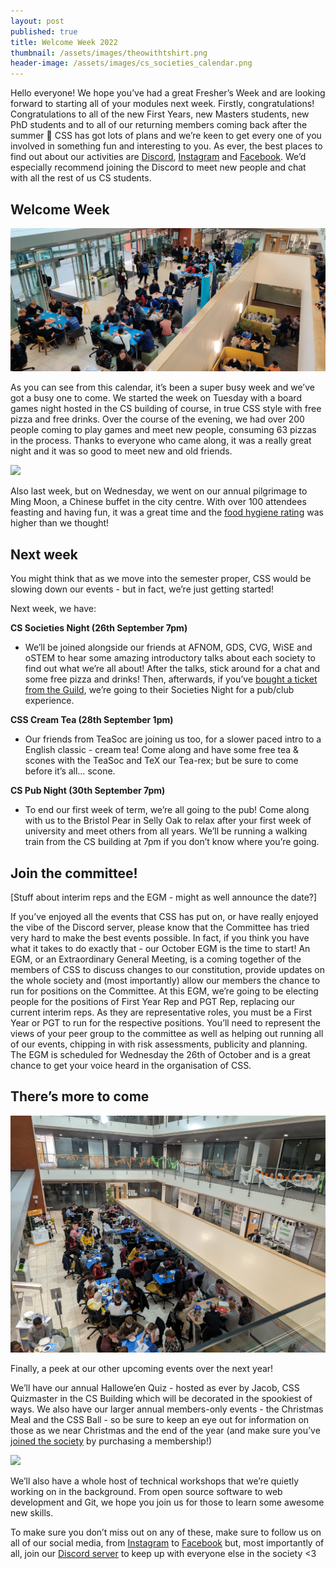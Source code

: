 ```yaml
---
layout: post
published: true
title: Welcome Week 2022
thumbnail: /assets/images/theowithtshirt.png
header-image: /assets/images/cs_societies_calendar.png
---
```

Hello everyone! We hope you’ve had a great Fresher’s Week and are looking forward to starting all of your modules next week. Firstly, congratulations! Congratulations to all of the new First Years, new Masters students, new PhD students and to all of our returning members coming back after the summer 🎉 CSS has got lots of plans and we’re keen to get every one of you involved in something fun and interesting to you. As ever, the best places to find out about our activities are [Discord](/discord), [Instagram](/instagram) and [Facebook](/facebook). We’d especially recommend joining the Discord to meet new people and chat with all the rest of us CS students.


## Welcome Week

![](assets/images/2022-welcome-week-newsletter/BoardGamesNight22.jpg)




As you can see from this calendar, it’s been a super busy week and we’ve got a busy one to come. We started the week on Tuesday with a board games night hosted in the CS building of course, in true CSS style with free pizza and free drinks. Over the course of the evening, we had over 200 people coming to play games and meet new people, consuming 63 pizzas in the process. Thanks to everyone who came along, it was a really great night and it was so good to meet new and old friends. 

![](assets/images/2022-welcome-week-newsletter/MingMoon22.png)




Also last week, but on Wednesday, we went on our annual pilgrimage to Ming Moon, a Chinese buffet in the city centre. With over 100 attendees feasting and having fun, it was a great time and the [food hygiene rating](https://ratings.food.gov.uk/business/1099276) was higher than we thought!



## Next week



You might think that as we move into the semester proper, CSS would be slowing down our events - but in fact, we’re just getting started! 

Next week, we have:

**CS Societies Night (26th September 7pm)**
- We’ll be joined alongside our friends at AFNOM, GDS, CVG, WiSE and oSTEM to hear some amazing introductory talks about each society to find out what we’re all about! After the talks, stick around for a chat and some free pizza and drinks! Then, afterwards, if you’ve [bought a ticket from the Guild](https://www.guildofstudents.com/ents/event/6677/), we’re going to their Societies Night for a pub/club experience.

**CSS Cream Tea (28th September 1pm)**
- Our friends from TeaSoc are joining us too, for a slower paced intro to a English classic - cream tea! Come along and have some free tea & scones with the TeaSoc and TeX our Tea-rex; but be sure to come before it’s all… scone.

**CS Pub Night (30th September 7pm)**
- To end our first week of term, we’re all going to the pub! Come along with us to the Bristol Pear in Selly Oak to relax after your first week of university and meet others from all years. We’ll be running a walking train from the CS building at 7pm if you don’t know where you’re going.


## Join the committee!
[Stuff about interim reps and the EGM - might as well announce the date?]

If you’ve enjoyed all the events that CSS has put on, or have really enjoyed the vibe of the Discord server, please know that the Committee has tried very hard to make the best events possible. In fact, if you think you have what it takes to do exactly that - our October EGM is the time to start! 
An EGM, or an Extraordinary General Meeting, is a coming together of the members of CSS to discuss changes to our constitution, provide updates on the whole society and (most importantly) allow our members the chance to run for positions on the Committee.
At this EGM, we’re going to be electing people for the positions of First Year Rep and PGT Rep, replacing our current interim reps. As they are representative roles, you must be a First Year or PGT to run for the respective positions. You’ll need to represent the views of your peer group to the committee as well as helping out running all of our events, chipping in with risk assessments, publicity and planning. The EGM is scheduled for Wednesday the 26th of October and is a great chance to get your voice heard in the organisation of CSS.
## There’s more to come



![](assets/images/2022-welcome-week-newsletter/HalloweenQuiz21.jpg)

Finally, a peek at our other upcoming events over the next year!

We’ll have our annual Hallowe’en Quiz - hosted as ever by Jacob, CSS Quizmaster in the CS Building which will be decorated in the spookiest of ways. We also have our larger annual members-only events - the Christmas Meal and the CSS Ball - so be sure to keep an eye out for information on those as we near Christmas and the end of the year (and make sure you’ve [joined the society](/join) by purchasing a membership!)


![](assets/images/2022-welcome-week-newsletter/CSSBall22Committee.jpg)



We’ll also have a whole host of technical workshops that we’re quietly working on in the background. From open source software to web development and Git, we hope you join us for those to learn some awesome new skills.

To make sure you don’t miss out on any of these, make sure to follow us on all of our social media, from [Instagram](/instagram) to [Facebook](/facebook) but, most importantly of all, join our [Discord server](/discord) to keep up with everyone else in the society <3
